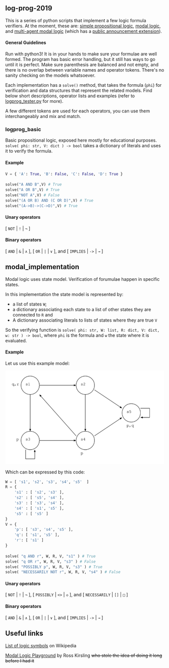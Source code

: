 ## log-prog-2019
This is a series of python scripts that implement a few logic formula verifiers. At the moment, these are: [simple propositional logic](#logprog_basic), [modal logic](#logprog_modal), and [multi-agent modal logic](#logprog_multiagent) (which has a [public announcement extension](#logprog_announcements)).

#### General Guidelines
Run with python3! It is in your hands to make sure your formulae are well formed. The program has basic error handling, but it still has ways to go until it is perfect. Make sure parenthesis are balanced and not empty, and there is no overlap between variable names and operator tokens. There's no sanity checking on the models whatsoever.

Each implementation has a `solve()` method, that takes the formula (`phi`) for verification and data structures that represent the related models. Find below short descriptions, operator lists and examples (refer to [logprog_tester.py](logprog_tester.py) for more).

A few different tokens are used for each operators, you can use them interchangeably and mix and match.

### logprog_basic
Basic propositional logic, exposed here mostly for educational purposes. `solve( phi: str, V: dict ) -> bool` takes a dictionary of literals and uses it to verify the formula.

#### Example
```python
V = { 'A': True, 'B': False, 'C': False, 'D': True }

solve("A AND B",V) # True
solve("A OR B",V) # True
solve("NOT A",V) # False
solve("(A OR B) AND (C OR D)",V) # True
solve("(A->B)->(C->D)",V) # True
```

#### Unary operators 
[ `NOT` | `!` | `¬` ]
#### Binary operators 
[ `AND` | `&` | `∧` ], [ `OR` | `|` | `∨` ], and [ `IMPLIES` | `->` | `→` ]

## modal_implementation
Modal logic uses state model. Verification of forumulae happen in specific states. 

In this implementation the state model is represented by: 
- a list of states `W`; 
- a dictionary associating each state to a list of other states they are connected to `R` and 
- A dictionary associating literals to lists of states where they are true `V`

So the verifying function is `solve( phi: str, W: list, R: dict, V: dict, w: str ) -> bool`, where `phi` is the formula and `w` the state where it is evaluated. 

#### Example
Let us use this example model:

![example graph picture](./test_model.png)

Which can be expressed by this code:
```python
W = [ 's1', 's2', 's3', 's4', 's5'  ]
R = { 
	's1' : [ 's2', 's3' ], 
	's2' : [ 's5', 's4' ], 
	's3' : [ 's3', 's4' ], 
	's4' : [ 's1', 's5' ], 
	's5' : [ 's5' ] 
}
V = { 
	'p': [ 's3', 's4', 's5' ], 
	'q': [ 's1', 's5' ], 
	'r': [ 's1' ] 
}

solve( "q AND r", W, R, V, "s1" ) # True
solve( "q OR r", W, R, V, "s3" ) # False
solve( "POSSIBLY p", W, R, V, "s3" ) # True
solve( "NECESSARILY NOT r", W, R, V, "s4" ) # False
```

#### Unary operators 
[ `NOT` | `!` | `¬` ], [ `POSSIBLY` | `<>` | `◇` ], and [ `NECESSARILY` | `[]` | `□` ]
#### Binary operators 
[ `AND` | `&` | `∧` ], [ `OR` | `|` | `∨` ], and [ `IMPLIES` | `->` | `→` ]

## Useful links
[List of logic symbols](https://en.wikipedia.org/wiki/List_of_logic_symbols) on Wikipedia

[Modal Logic Playground](https://rkirsling.github.io/modallogic/) by Ross Kirsling ~~who stole the idea of doing it long before I had it~~
